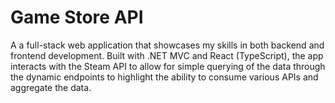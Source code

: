 # Game Store API
A a full-stack web application that showcases my skills in both backend and frontend development. Built with .NET MVC and React (TypeScript), the app interacts with the Steam API to allow for simple querying of the data through the dynamic endpoints to highlight the ability to consume various APIs and aggregate the data.
